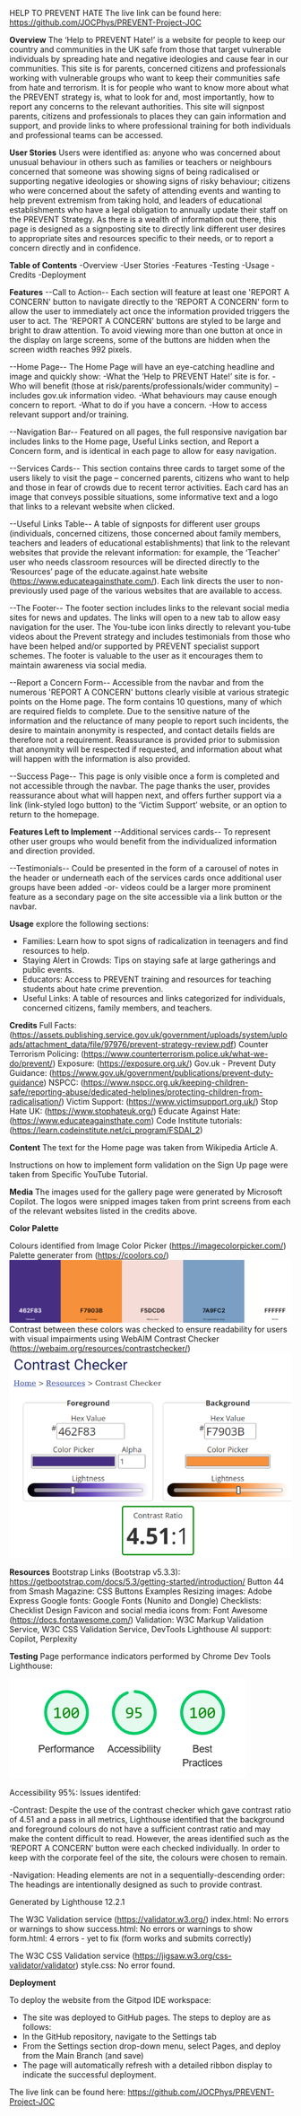 HELP TO PREVENT HATE
The live link can be found here: https://github.com/JOCPhys/PREVENT-Project-JOC

__Overview__
The ‘Help to PREVENT Hate!’ is a website for people to keep our country and communities in the UK safe from those that target vulnerable individuals by spreading hate and negative ideologies and cause fear in our communities. This site is for parents, concerned citizens and professionals working with vulnerable groups who want to keep their communities safe from hate and terrorism. It is for people who want to know more about what the PREVENT strategy is, what to look for and, most importantly, how to report any concerns to the relevant authorities. This site will signpost parents, citizens and professionals to places they can gain information and support, and provide links to where professional training for both individuals and professional teams can be accessed. 

__User Stories__
Users were identified as: anyone who was concerned about unusual behaviour in others such as families or teachers or neighbours concerned that someone was showing signs of being radicalised or supporting negative ideologies or showing signs of risky behaviour; citizens who were concerned about the safety of attending events and wanting to help prevent extremism from taking hold, and leaders of educational establishments who have a legal obligation to annually update their staff on the PREVENT Strategy. 
As there is a wealth of information out there, this page is designed as a signposting site to directly link different user desires to appropriate sites and resources specific to their needs, or to report a concern directly and in confidence. 

__Table of Contents__
-Overview
-User Stories
-Features
-Testing
-Usage
-Credits
-Deployment

__Features__
--Call to Action--
 Each section will feature at least one 'REPORT A CONCERN' button to navigate directly to the 'REPORT A CONCERN' form to allow the user to immediately act once the information provided triggers the user to act.
 The 'REPORT A CONCERN' buttons are styled to be large and bright to draw attention. To avoid viewing more than one button at once in the display on large screens, some of the buttons are hidden when the screen width reaches 992 pixels.

--Home Page--
 The Home Page will have an eye-catching headline and image and quickly show:
  -What the ‘Help to PREVENT Hate!’ site is for.
  -Who will benefit (those at risk/parents/professionals/wider community) – includes gov.uk information video.
  -What behaviours may cause enough concern to report.
  -What to do if you have a concern.
  -How to access relevant support and/or training.

--Navigation Bar--
 Featured on all pages, the full responsive navigation bar includes links to the Home page, Useful Links section, and Report a Concern form, and is identical in each page to allow for easy navigation.

--Services Cards--
This section contains three cards to target some of the users likely to visit the page – concerned parents, citizens who want to help and those in fear of crowds due to recent terror activities. Each card has an image that conveys possible situations, some informative text and a logo that links to a relevant website when clicked. 

--Useful Links Table--
 A table of signposts for different user groups (individuals, concerned citizens, those concerned about family members, teachers and leaders of educational establishments) that link to the relevant websites that provide the relevant information: for example, the ‘Teacher’ user who needs classroom resources will be directed directly to the ‘Resources’ page of the educate.against.hate website (https://www.educateagainsthate.com/). Each link directs the user to non-previously used page of the various websites that are available to access. 

--The Footer--
The footer section includes links to the relevant social media sites for news and updates. The links will open to a new tab to allow easy navigation for the user. 
The You-tube icon links directly to relevant you-tube videos about the Prevent strategy and includes testimonials from those who have been helped and/or supported by PREVENT specialist support schemes.
The footer is valuable to the user as it encourages them to maintain awareness via social media.


--Report a Concern Form--
 Accessible from the navbar and from the numerous 'REPORT A CONCERN' buttons clearly visible at various strategic points on the Home page. 
 The form contains 10 questions, many of which are required fields to complete. Due to the sensitive nature of the information and the reluctance of many people to report such incidents, the desire to maintain anonymity is respected, and contact details fields are therefore not a requirement. Reassurance is provided prior to submission that anonymity will be respected if requested, and information about what will happen with the information is also provided. 

--Success Page--
 This page is only visible once a form is completed and not accessible through the navbar. The page thanks the user, provides reassurance about what will happen next, and offers further support via a link (link-styled logo button) to the ‘Victim Support’ website, or an option to return to the homepage.

__Features Left to Implement__
--Additional services cards--
To represent other user groups who would benefit from the individualized information and direction provided.

--Testimonials--
Could be presented in the form of a carousel of notes in the header or underneath each of the services cards once additional user groups have been added 
-or-
 videos could be a larger more prominent feature as a secondary page on the site accessible via a link button or the navbar.


__Usage__
 explore the following sections:

- Families: Learn how to spot signs of radicalization in teenagers and find resources to help.
- Staying Alert in Crowds: Tips on staying safe at large gatherings and public events.
- Educators: Access to PREVENT training and resources for teaching students about hate crime prevention.
- Useful Links: A table of resources and links categorized for individuals, concerned citizens, family members, and teachers.

__Credits__
Full Facts: (https://assets.publishing.service.gov.uk/government/uploads/system/uploads/attachment_data/file/97976/prevent-strategy-review.pdf)
Counter Terrorism Policing: (https://www.counterterrorism.police.uk/what-we-do/prevent/)
Exposure: (https://exposure.org.uk/)
Gov.uk - Prevent Duty Guidance: (https://www.gov.uk/government/publications/prevent-duty-guidance)
NSPCC: (https://www.nspcc.org.uk/keeping-children-safe/reporting-abuse/dedicated-helplines/protecting-children-from-radicalisation/)
Victim Support: (https://www.victimsupport.org.uk/)
Stop Hate UK: (https://www.stophateuk.org/)
Educate Against Hate: (https://www.educateagainsthate.com)
Code Institute tutorials: (https://learn.codeinstitute.net/ci_program/FSDAI_2)


__Content__
The text for the Home page was taken from Wikipedia Article A.

Instructions on how to implement form validation on the Sign Up page were taken from Specific YouTube Tutorial.



__Media__
The images used for the gallery page were generated by Microsoft Copilot.
The logos were snipped images taken from print screens from each of the relevant websites listed in the credits above.

__Color Palette__

Colours identified from Image Color Picker (https://imagecolorpicker.com/)
Palette generater from (https://coolors.co/)  <img src="assets/README-Images/Readme-colour-palette.png">
Contrast between these colors was checked to ensure readability for users with visual impairments using WebAIM Contrast Checker (https://webaim.org/resources/contrastchecker/) <img src="assets/README-Images/contrast-checker.png">

__Resources__
Bootstrap Links (Bootstrap v5.3.3): https://getbootstrap.com/docs/5.3/getting-started/introduction/
Button 44 from Smash Magazine: CSS Buttons Examples
Resizing images: Adobe Express 
Google fonts: Google Fonts (Nunito and Dongle)
Checklists: Checklist Design
Favicon and social media icons from: Font Awesome (https://docs.fontawesome.com/)
Validation: W3C Markup Validation Service, W3C CSS Validation Service, DevTools Lighthouse
AI support: Copilot, Perplexity

__Testing__
Page performance indicators performed by Chrome Dev Tools Lighthouse:

<img src="assets/README-Images/Readme-Lighthouse-validator-Chrome-Dev-Tools.png">

Accessibility 95%: Issues identifed: 

 -Contrast: Despite the use of the contrast checker which gave contrast ratio of 4.51 and a pass in all metrics, Lighthouse identified that the background and foreground colours do not have a sufficient contrast ratio and may make the content difficult to read. However, the areas identified such as the ‘REPORT A CONCERN’ button were each checked individually. In order to keep with the corporate feel of the site, the colours were chosen to remain. 

 -Navigation: Heading elements are not in a sequentially-descending order: The headings are intentionally designed as such to provide contrast. 
	
Generated by Lighthouse 12.2.1 

The W3C Validation service (https://validator.w3.org/) 
index.html: No errors or warnings to show
success.html: No errors or warnings to show
form.html: 4 errors - yet to fix (form works and submits correctly)

The W3C CSS Validation service (https://jigsaw.w3.org/css-validator/validator)
style.css: No error found.


__Deployment__

To deploy the website from the Gitpod IDE workspace:
 - The site was deployed to GitHub pages. The steps to deploy are as follows:
 - In the GitHub repository, navigate to the Settings tab
 - From the Settings section drop-down menu, select Pages, and deploy from the Main Branch (and save)
 - The page will automatically refresh with a detailed ribbon display to indicate the successful deployment.

The live link can be found here: https://github.com/JOCPhys/PREVENT-Project-JOC
